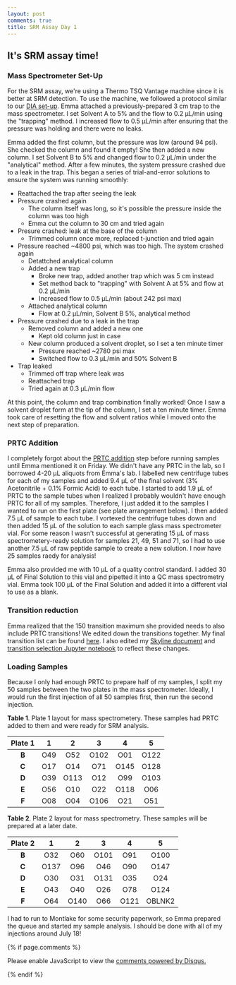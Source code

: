 ```yaml
---
layout: post
comments: true
title: SRM Assay Day 1
---
```


## It's SRM assay time!

### Mass Spectrometer Set-Up

For the SRM assay, we're using a Thermo TSQ Vantage machine since it is better at SRM detection. To use the machine, we followed a protocol similar to our [DIA set-up](https://yaaminiv.github.io/Mass-Spec-Setup/). Emma attached a previously-prepared 3 cm trap to the mass spectrometer. I set Solvent A to 5% and the flow to 0.2 µL/min using the "trapping" method. I increased flow to 0.5 µL/min after ensuring that the pressure was holding and there were no leaks.

Emma added the first column, but the pressure was low (around 94 psi). She checked the column and found it empty! She then added a new column. I set Solvent B to 5% and changed flow to 0.2 µL/min under the "analytical" method. After a few minutes, the system pressure crashed due to a leak in the trap. This began a series of trial-and-error solutions to ensure the system was running smoothly:

- Reattached the trap after seeing the leak
- Pressure crashed again
  - The column itself was long, so it's possible the pressure inside the column was too high
  - Emma cut the column to 30 cm and tried again
- Presure crashed: leak at the base of the column
  - Trimmed column once more, replaced t-junction and tried again
- Pressure reached ~4800 psi, which was too high. The system crashed again
  - Detattched analytical column
  - Added a new trap
    - Broke new trap, added another trap which was 5 cm instead
    - Set method back to "trapping" with Solvent A at 5% and flow at 0.2 µL/min
    - Increased flow to 0.5 µL/min (about 242 psi max)
  - Attached analytical column
    - Flow at 0.2 µL/min, Solvent B 5%, analytical method
- Pressure crashed due to a leak in the trap
  - Removed column and added a new one
    - Kept old column just in case
  - New column produced a solvent droplet, so I set a ten minute timer
    - Pressure reached ~2780 psi max
    - Switched flow to 0.3 µL/min and 50% Solvent B
- Trap leaked
  - Trimmed off trap where leak was
  - Reattached trap
  - Tried again at 0.3 µL/min flow
  
At this point, the column and trap combination finally worked! Once I saw a solvent droplet form at the tip of the column, I set a ten minute timer. Emma took care of resetting the flow and solvent ratios while I moved onto the next step of preparation.

### PRTC Addition

I completely forgot about the [PRTC addition](https://yaaminiv.github.io/PRTC-preparation/) step before running samples until Emma mentioned it on Friday. We didn't have any PRTC in the lab, so I borrowed 4-20 µL aliquots from Emma's lab. I labelled new centrifuge tubes for each of my samples and added 9.4 µL of the final solvent (3% Acetonitrile + 0.1% Formic Acid) to each tube. I started to add 1.9 µL of PRTC to the sample tubes when I realized I probably wouldn't have enough PRTC for all of my samples. Therefore, I just added it to the samples I wanted to run on the first plate (see plate arrangement below). I then added 7.5 µL of sample to each tube. I vortexed the centrifuge tubes down and then added 15 µL of the solution to each sample glass mass spectrometer vial. For some reason I wasn't successful at generating 15 µL of mass spectrometery-ready solution for samples 21, 49, 51 and 71, so I had to use another 7.5 µL of raw peptide sample to create a new solution. I now have 25 samples raedy for analysis!

Emma also provided me with 10 µL of a quality control standard. I added 30 µL of Final Solution to this vial and pipetted it into a QC mass spectrometry vial. Emma took 100 µL of the Final Solution and added it into a different vial to use as a blank.

### Transition reduction

Emma realized that the 150 transition maximum she provided needs to also include PRTC transitions! We edited down the transitions together. My final transition list can be found [here](https://github.com/RobertsLab/project-oyster-oa/blob/master/analyses/DNR_TransitionSelection_20170707/2017-07-08-Final-Transitions/2017-07-10-SRM-Transitions-With-PRTC.csv). I also edited my [Skyline document](http://owl.fish.washington.edu/spartina/DNR_Skyline_SRM_20170707/2017-07-10-FINAL-SRM-Transitions-with-PRTC/Gigas-7-10-Final-Transition-List.sky.zip) and [transition selection Jupyter notebook](https://github.com/RobertsLab/project-oyster-oa/blob/master/notebooks/2017-07-07-SRM-Target-Identification-in-Skyline.ipynb) to reflect these changes.

### Loading Samples

Because I only had enough PRTC to prepare half of my samples, I split my 50 samples between the two plates in the mass spectrometer. Ideally, I would run the first injection of all 50 samples first, then run the second injection.

**Table 1**. Plate 1 layout for mass spectrometery. These samples had PRTC added to them and were ready for SRM analysis.

| **Plate 1** | **1** | **2** | **3** | **4** | **5** |
|:-----------:|:-----:|:-----:|:-----:|:-----:|:-----:|
|    **B**    |  O49  |  O52  |  O102 |  O01  |  O122 |
|    **C**    |  O17  |  O14  |  O71  |  O145 |  O128 |
|    **D**    |  O39  |  O113 |  O12  |  O99  |  O103 |
|    **E**    |  O56  |  O10  |  O22  |  O118 |  O06  |
|    **F**    |  O08  |  O04  |  O106 |  O21  |  O51  |

**Table 2**. Plate 2 layout for mass spectrometry. These samples will be prepared at a later date.

| **Plate 2** | **1** | **2** | **3** | **4** |  **5** |
|:-----------:|:-----:|:-----:|:-----:|:-----:|:------:|
|    **B**    |  O32  |  O60  |  O101 |  O91  |  O100  |
|    **C**    |  O137 |  O96  |  O46  |  O90  |  O147  |
|    **D**    |  O30  |  O31  |  O131 |  O35  |   O24  |
|    **E**    |  O43  |  O40  |  O26  |  O78  |  O124  |
|    **F**    |  O64  |  O140 |  O66  |  O121 | OBLNK2 |

I had to run to Montlake for some security paperwork, so Emma prepared the queue and started my sample analysis. I should be done with all of my injections around July 18!

{% if page.comments %}

<div id="disqus_thread"></div>
<script>

/**
*  RECOMMENDED CONFIGURATION VARIABLES: EDIT AND UNCOMMENT THE SECTION BELOW TO INSERT DYNAMIC VALUES FROM YOUR PLATFORM OR CMS.
*  LEARN WHY DEFINING THESE VARIABLES IS IMPORTANT: https://disqus.com/admin/universalcode/#configuration-variables*/
/*
var disqus_config = function () {
this.page.url = PAGE_URL;  // Replace PAGE_URL with your page's canonical URL variable
this.page.identifier = PAGE_IDENTIFIER; // Replace PAGE_IDENTIFIER with your page's unique identifier variable
};
*/
(function() { // DON'T EDIT BELOW THIS LINE
var d = document, s = d.createElement('script');
s.src = 'https://the-responsible-grad-student.disqus.com/embed.js';
s.setAttribute('data-timestamp', +new Date());
(d.head || d.body).appendChild(s);
})();
</script>
<noscript>Please enable JavaScript to view the <a href="https://disqus.com/?ref_noscript">comments powered by Disqus.</a></noscript>

{% endif %}

<script id="dsq-count-scr" src="//the-responsible-grad-student.disqus.com/count.js" async></script>
